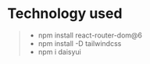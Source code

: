 # Technology used

> - npm install react-router-dom@6
> - npm install -D tailwindcss
> - npm i daisyui

